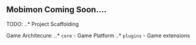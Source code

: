## Mobimon Coming Soon....

TODO:
  ..* Project Scaffolding

Game Architecure:
  ..* `core` - Game Platform
  ..* `plugins` - Game extensions
